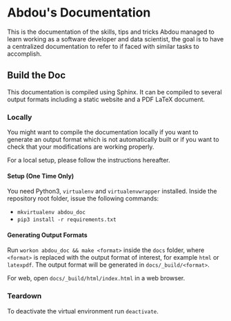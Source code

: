 # Abdou's Documentation

This is the documentation of the skills, tips and tricks Abdou managed to learn working as a software developer and data scientist, the goal is to have a centralized documentation to refer to if faced with similar tasks to accomplish.

## Build the Doc

This documentation is compiled using Sphinx.
It can be compiled to several output formats including a static website and a PDF LaTeX document.

### Locally

You might want to compile the documentation locally if you want to generate an output format which is not automatically built or if you want to check that your modifications are working properly.

For a local setup, please follow the instructions hereafter.

#### Setup (One Time Only)

You need Python3, `virtualenv` and `virtualenvwrapper` installed.
Inside the repository root folder, issue the following commands:

- `mkvirtualenv abdou_doc`
- `pip3 install -r requirements.txt`

#### Generating Output Formats

Run `workon abdou_doc && make <format>` inside the `docs` folder, where `<format>` is replaced with the output format of interest, for example `html` or `latexpdf`.
The output format will be generated in `docs/_build/<format>`.

For web, open `docs/_build/html/index.html` in a web browser.

### Teardown

To deactivate the virtual environment run `deactivate`.
